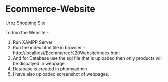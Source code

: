 # Ecommerce-Website
Urbz Shopping Site

To Run the Website:-
1. Run XAMPP Server
2. Run the index.html file in browser - http://localhost/Ecommerce%20Website/index.html
3. And for Database use the sql file that is uploaded then only products will be dispalyed in webpage.
4. Database is created in phpmyadmin
5. I have also uploaded screenshot of webpages.
